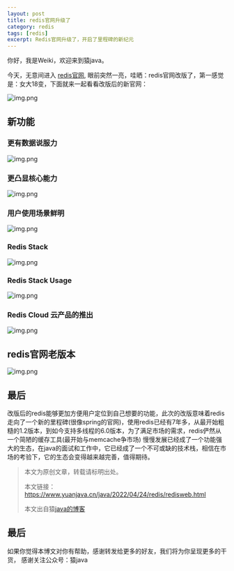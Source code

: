 ```yaml
---
layout: post
title: redis官网升级了
category: redis
tags: [redis]
excerpt: Redis官网升级了，开启了里程碑的新纪元
---
```

你好，我是Weiki，欢迎来到猿java。

今天，无意间进入 [redis官网](https://redis.io/), 眼前突然一亮，哇晒：redis官网改版了，第一感觉是：女大18变，下面就来一起看看改版后的新官网：

![img.png](https://www.yuanjava.cn/assets/md/redis/newweb.png)

## 新功能

### 更有数据说服力

![img.png](https://www.yuanjava.cn/assets/md/redis/5years.png)

### 更凸显核心能力

![img.png](https://www.yuanjava.cn/assets/md/redis/core.png)

### 用户使用场景鲜明

![img.png](https://www.yuanjava.cn/assets/md/redis/usage.png)

### Redis Stack

![img.png](https://www.yuanjava.cn/assets/md/redis/stack.png)

### Redis Stack Usage

![img.png](https://www.yuanjava.cn/assets/md/redis/stackUsage.png)

### Redis Cloud 云产品的推出

![img.png](https://www.yuanjava.cn/assets/md/redis/cloud.png)

## **redis官网老版本**

![img.png](https://www.yuanjava.cn/assets/md/redis/web.png)

## **最后**

改版后的redis能够更加方便用户定位到自己想要的功能，此次的改版意味着redis走向了一个新的里程碑(很像spring的官网)，使用redis已经有7年多，从最开始粗糙的1.2版本，到如今支持多线程的6.0版本，为了满足市场的需求，redis俨然从一个简陋的缓存工具(最开始与memcache争市场)
慢慢发展已经成了一个功能强大的生态，在java的面试和工作中，它已经成了一个不可或缺的技术栈，相信在市场的考验下，它的生态会变得越来越完善，值得期待。


>
> 本文为原创文章，转载请标明出处。
>
> 本文链接：https://www.yuanjava.cn/java/2022/04/24/redis/redisweb.html
>
>本文出自猿[java的博客](https://www.yuanjava.cn)


## 最后

如果你觉得本博文对你有帮助，感谢转发给更多的好友，我们将为你呈现更多的干货， 感谢关注公众号：猿java
